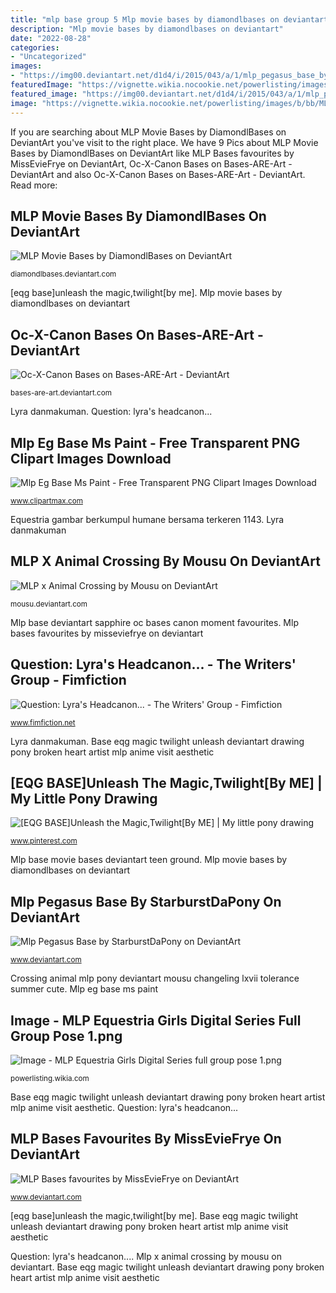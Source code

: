 ```yaml
---
title: "mlp base group 5 Mlp movie bases by diamondlbases on deviantart"
description: "Mlp movie bases by diamondlbases on deviantart"
date: "2022-08-28"
categories:
- "Uncategorized"
images:
- "https://img00.deviantart.net/d1d4/i/2015/043/a/1/mlp_pegasus_base_by_starburstdapony-d8hr6vg.png"
featuredImage: "https://vignette.wikia.nocookie.net/powerlisting/images/b/bb/MLP_Equestria_Girls_Digital_Series_full_group_pose_1.png/revision/latest?cb=20180522222916"
featured_image: "https://img00.deviantart.net/d1d4/i/2015/043/a/1/mlp_pegasus_base_by_starburstdapony-d8hr6vg.png"
image: "https://vignette.wikia.nocookie.net/powerlisting/images/b/bb/MLP_Equestria_Girls_Digital_Series_full_group_pose_1.png/revision/latest?cb=20180522222916"
---
```


If you are searching about MLP Movie Bases by DiamondlBases on DeviantArt you've visit to the right place. We have 9 Pics about MLP Movie Bases by DiamondlBases on DeviantArt like MLP Bases favourites by MissEvieFrye on DeviantArt, Oc-X-Canon Bases on Bases-ARE-Art - DeviantArt and also Oc-X-Canon Bases on Bases-ARE-Art - DeviantArt. Read more:

## MLP Movie Bases By DiamondlBases On DeviantArt

![MLP Movie Bases by DiamondlBases on DeviantArt](https://img00.deviantart.net/2cf9/i/2017/322/0/1/mlp_movie_base__7_by_diamondlbases-dbqeo4t.png "Mlp base movie bases deviantart teen ground")

<small>diamondlbases.deviantart.com</small>

[eqg base]unleash the magic,twilight[by me]. Mlp movie bases by diamondlbases on deviantart

## Oc-X-Canon Bases On Bases-ARE-Art - DeviantArt

![Oc-X-Canon Bases on Bases-ARE-Art - DeviantArt](http://img05.deviantart.net/cea2/i/2017/004/c/d/_mlp_base__16_that_moment_____2_by_sapphire_m00nlight-dau6cku.png "Mlp base kat bases deviantart katnekobase")

<small>bases-are-art.deviantart.com</small>

Lyra danmakuman. Question: lyra&#039;s headcanon...

## Mlp Eg Base Ms Paint - Free Transparent PNG Clipart Images Download

![Mlp Eg Base Ms Paint - Free Transparent PNG Clipart Images Download](https://www.clipartmax.com/png/small/215-2152630_mlp-mlp-shocked-base-ms-paint.png "Mlp base deviantart sapphire oc bases canon moment favourites")

<small>www.clipartmax.com</small>

Equestria gambar berkumpul humane bersama terkeren 1143. Lyra danmakuman

## MLP X Animal Crossing By Mousu On DeviantArt

![MLP x Animal Crossing by Mousu on DeviantArt](https://orig00.deviantart.net/c4d1/f/2013/178/6/0/6086dab4009b85c906f2c2dd4f1e0a18-d6aysys.png "Mlp pegasus base by starburstdapony on deviantart")

<small>mousu.deviantart.com</small>

Mlp base deviantart sapphire oc bases canon moment favourites. Mlp bases favourites by misseviefrye on deviantart

## Question: Lyra&#039;s Headcanon... - The Writers&#039; Group - Fimfiction

![Question: Lyra&#039;s Headcanon... - The Writers&#039; Group - Fimfiction](http://fc09.deviantart.net/fs70/f/2013/163/2/a/lyra_sitting_by_scourge707-d68rput.png "Mlp x animal crossing by mousu on deviantart")

<small>www.fimfiction.net</small>

Lyra danmakuman. Base eqg magic twilight unleash deviantart drawing pony broken heart artist mlp anime visit aesthetic

## [EQG BASE]Unleash The Magic,Twilight[By ME] | My Little Pony Drawing

![[EQG BASE]Unleash the Magic,Twilight[By ME] | My little pony drawing](https://i.pinimg.com/originals/64/d5/fd/64d5fdd4285d1c4685a1f36c9c400cf2.png "Mlp eg base ms paint")

<small>www.pinterest.com</small>

Mlp base movie bases deviantart teen ground. Mlp movie bases by diamondlbases on deviantart

## Mlp Pegasus Base By StarburstDaPony On DeviantArt

![Mlp Pegasus Base by StarburstDaPony on DeviantArt](https://img00.deviantart.net/d1d4/i/2015/043/a/1/mlp_pegasus_base_by_starburstdapony-d8hr6vg.png "Mlp eg base ms paint")

<small>www.deviantart.com</small>

Crossing animal mlp pony deviantart mousu changeling lxvii tolerance summer cute. Mlp eg base ms paint

## Image - MLP Equestria Girls Digital Series Full Group Pose 1.png

![Image - MLP Equestria Girls Digital Series full group pose 1.png](https://vignette.wikia.nocookie.net/powerlisting/images/b/bb/MLP_Equestria_Girls_Digital_Series_full_group_pose_1.png/revision/latest?cb=20180522222916 "Mlp movie bases by diamondlbases on deviantart")

<small>powerlisting.wikia.com</small>

Base eqg magic twilight unleash deviantart drawing pony broken heart artist mlp anime visit aesthetic. Question: lyra&#039;s headcanon...

## MLP Bases Favourites By MissEvieFrye On DeviantArt

![MLP Bases favourites by MissEvieFrye on DeviantArt](https://img00.deviantart.net/fd3a/i/2017/294/0/3/kat_base_mlp_______35______by_katnekobase-daeka8u.png "Mlp pegasus base by starburstdapony on deviantart")

<small>www.deviantart.com</small>

[eqg base]unleash the magic,twilight[by me]. Base eqg magic twilight unleash deviantart drawing pony broken heart artist mlp anime visit aesthetic

Question: lyra&#039;s headcanon.... Mlp x animal crossing by mousu on deviantart. Base eqg magic twilight unleash deviantart drawing pony broken heart artist mlp anime visit aesthetic
